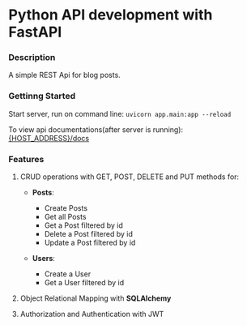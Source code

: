 # Python API development with FastAPI

### Description
A simple REST Api for blog posts.

### Gettinng Started
Start server, run on command line: 
`uvicorn app.main:app --reload`

To view api documentations(after server is running): [{HOST_ADDRESS}/docs](http://localhost:8000/docs)

### Features

1. CRUD operations with GET, POST, DELETE and PUT methods for:

   - **Posts**:
     - Create Posts
     - Get all Posts
     - Get a Post filtered by id
     - Delete a Post filtered by id
     - Update a Post filtered by id

   - **Users**:
     - Create a User
     - Get a User filtered by id

2. Object Relational Mapping with **SQLAlchemy**

3. Authorization and Authentication with JWT